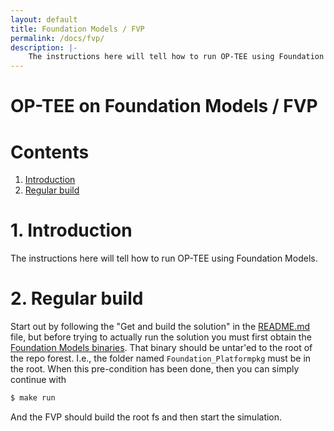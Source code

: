 ```yaml
---
layout: default
title: Foundation Models / FVP
permalink: /docs/fvp/
description: |-
    The instructions here will tell how to run OP-TEE using Foundation Models.
---
```

# OP-TEE on Foundation Models / FVP

# Contents
1. [Introduction](#1-introduction)
2. [Regular build](#2-regular-build)

# 1. Introduction
The instructions here will tell how to run OP-TEE using Foundation Models.

# 2. Regular build
Start out by following the "Get and build the solution" in the [README.md] file,
but before trying to actually run the solution you must first obtain the
[Foundation Models binaries]. That binary should be untar'ed to the root of the
repo forest. I.e., the folder named `Foundation_Platformpkg` must be in the root.
When this pre-condition has been done, then you can simply continue with
```bash
$ make run
```
And the FVP should build the root fs and then start the simulation.

[Foundation Models binaries]: https://developer.arm.com/products/system-design/fixed-virtual-platforms
[README.md]: ../../build/
